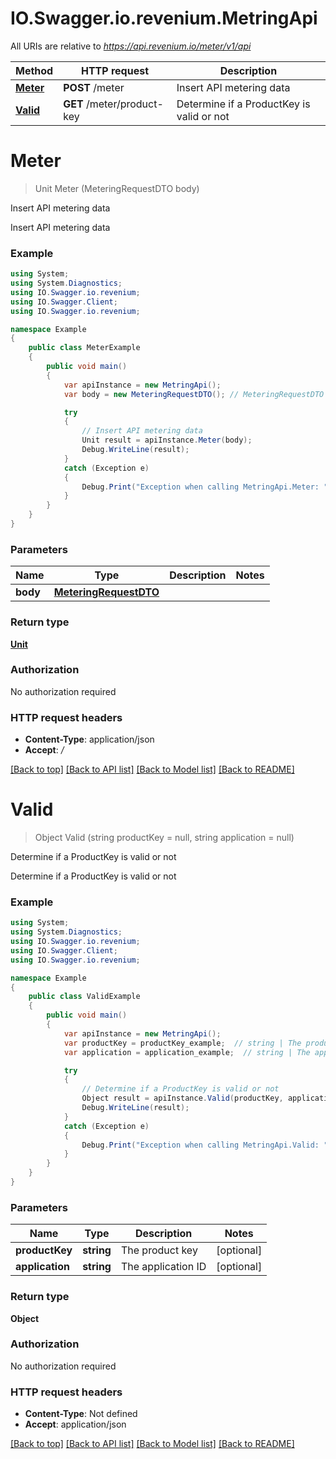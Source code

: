 # IO.Swagger.io.revenium.MetringApi

All URIs are relative to *https://api.revenium.io/meter/v1/api*

Method | HTTP request | Description
------------- | ------------- | -------------
[**Meter**](MetringApi.md#meter) | **POST** /meter | Insert API metering data
[**Valid**](MetringApi.md#valid) | **GET** /meter/product-key | Determine if a ProductKey is valid or not

<a name="meter"></a>
# **Meter**
> Unit Meter (MeteringRequestDTO body)

Insert API metering data

Insert API metering data

### Example
```csharp
using System;
using System.Diagnostics;
using IO.Swagger.io.revenium;
using IO.Swagger.Client;
using IO.Swagger.io.revenium;

namespace Example
{
    public class MeterExample
    {
        public void main()
        {
            var apiInstance = new MetringApi();
            var body = new MeteringRequestDTO(); // MeteringRequestDTO | 

            try
            {
                // Insert API metering data
                Unit result = apiInstance.Meter(body);
                Debug.WriteLine(result);
            }
            catch (Exception e)
            {
                Debug.Print("Exception when calling MetringApi.Meter: " + e.Message );
            }
        }
    }
}
```

### Parameters

Name | Type | Description  | Notes
------------- | ------------- | ------------- | -------------
 **body** | [**MeteringRequestDTO**](MeteringRequestDTO.md)|  | 

### Return type

[**Unit**](Unit.md)

### Authorization

No authorization required

### HTTP request headers

 - **Content-Type**: application/json
 - **Accept**: */*

[[Back to top]](#) [[Back to API list]](../README.md#documentation-for-api-endpoints) [[Back to Model list]](../README.md#documentation-for-models) [[Back to README]](../README.md)
<a name="valid"></a>
# **Valid**
> Object Valid (string productKey = null, string application = null)

Determine if a ProductKey is valid or not

Determine if a ProductKey is valid or not

### Example
```csharp
using System;
using System.Diagnostics;
using IO.Swagger.io.revenium;
using IO.Swagger.Client;
using IO.Swagger.io.revenium;

namespace Example
{
    public class ValidExample
    {
        public void main()
        {
            var apiInstance = new MetringApi();
            var productKey = productKey_example;  // string | The product key (optional) 
            var application = application_example;  // string | The application ID (optional) 

            try
            {
                // Determine if a ProductKey is valid or not
                Object result = apiInstance.Valid(productKey, application);
                Debug.WriteLine(result);
            }
            catch (Exception e)
            {
                Debug.Print("Exception when calling MetringApi.Valid: " + e.Message );
            }
        }
    }
}
```

### Parameters

Name | Type | Description  | Notes
------------- | ------------- | ------------- | -------------
 **productKey** | **string**| The product key | [optional] 
 **application** | **string**| The application ID | [optional] 

### Return type

**Object**

### Authorization

No authorization required

### HTTP request headers

 - **Content-Type**: Not defined
 - **Accept**: application/json

[[Back to top]](#) [[Back to API list]](../README.md#documentation-for-api-endpoints) [[Back to Model list]](../README.md#documentation-for-models) [[Back to README]](../README.md)
